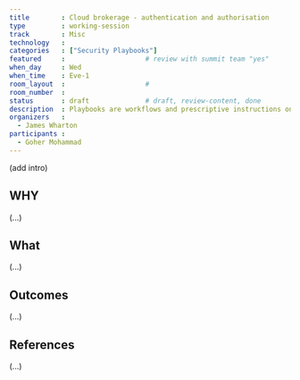```yaml
---
title        : Cloud brokerage - authentication and authorisation
type         : working-session
track        : Misc
technology   :
categories   : ["Security Playbooks"]
featured     :                    # review with summit team "yes"
when_day     : Wed
when_time    : Eve-1
room_layout  :                    #
room_number  :
status       : draft              # draft, review-content, done
description  : Playbooks are workflows and prescriptive instructions on how to handle specific Security activities or incidents
organizers   :
  - James Wharton
participants :
  - Goher Mohammad
---
```


(add intro)

## WHY

(...)

## What

(...)

## Outcomes

(...)

## References

(...)

